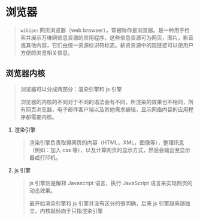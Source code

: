 # 浏览器

> `wikipe`:
> 网页浏览器（web browser），常被称作是浏览器。是一种用于检索并展示万维网信息资源的应用程序，这些信息资源可为网页，图片，影音或其他内容，它们由统一资源标识符标志。薪资资源中的超链接可以使用户方便的浏览相关信息。

## 浏览器内核

> 浏览器可以分成两部分：渲染引擎和 js 引擎
>
> 浏览器的内核的不同对于不同的语法会有不同，所渲染的效果也不相同，所有网页浏览器，电子邮件客户端以及其他需求编辑，显示网络内容的应用程序都需要内核。

1. 渲染引擎
   > 渲染引擎负责取得网页的内容（HTML，XML，图像等），整理讯息（例如：加入 css 等），以及计算网页的显示方式，然后会输出至显示器或打印机。
2. js 引擎
   > js 引擎则是解释 Javascript 语言，执行 JavaScript 语言来实现网页的动态效果。
   >
   > 最开始渲染引擎和 js 引擎并没有区分的很明确，后来 js 引擎越来越独立，内核就倾向于只指渲染引擎
